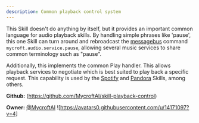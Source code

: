 ```yaml
---
description: Common playback control system
---
```

This Skill doesn't do anything by itself, but it provides an important common
language for audio playback skills.  By handling simple phrases like
'pause', this one Skill can turn around and rebroadcast the [messagebus](https://mycroft.ai/documentation/message-bus/)
command `mycroft.audio.service.pause`, allowing several music services to share
common terminology such as "pause".

Additionally, this implements the common Play handler.  This allows playback
services to negotiate which is best suited to play back a specific request.
This capability is used by the [Spotify](https://github.com/forslund/spotify-skill) and [Pandora](https://github.com/mycroftai/pianobar-skill) Skills, among others.

**Github:** (https://github.com/MycroftAI/skill-playback-control)

**Owner:** [@MycroftAI](https://github.com/MycroftAI) ![https://avatars0.githubusercontent.com/u/14171097?v=4]

